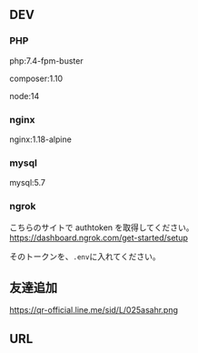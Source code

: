 ## DEV

### PHP

php:7.4-fpm-buster

composer:1.10

node:14

### nginx

nginx:1.18-alpine

### mysql

mysql:5.7

### ngrok

こちらのサイトで authtoken を取得してください。
https://dashboard.ngrok.com/get-started/setup

そのトークンを、`.env`に入れてください。

## 友達追加

https://qr-official.line.me/sid/L/025asahr.png

## URL
